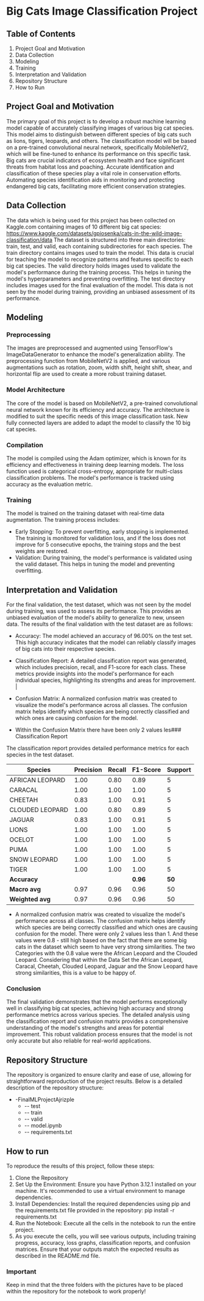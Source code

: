 # Big Cats Image Classification Project

## Table of Contents
1. Project Goal and Motivation
2. Data Collection
3. Modeling
4. Training
5. Interpretation and Validation
6. Repository Structure
7. How to Run

## Project Goal and Motivation
The primary goal of this project is to develop a robust machine learning model capable of accurately classifying images of various big cat species. This model aims to distinguish between different species of big cats such as lions, tigers, leopards, and others. The classification model will be based on a pre-trained convolutional neural network, specifically MobileNetV2, which will be fine-tuned to enhance its performance on this specific task.
Big cats are crucial indicators of ecosystem health and face significant threats from habitat loss and poaching. Accurate identification and classification of these species play a vital role in conservation efforts. Automating species identification aids in monitoring and protecting endangered big cats, facilitating more efficient conservation strategies. 

## Data Collection
The data which is being used for this project has been collected on Kaggle.com containing images of 10 different big cat species: https://www.kaggle.com/datasets/gpiosenka/cats-in-the-wild-image-classification/data
The dataset is structured into three main directories: train, test, and valid, each containing subdirectories for each species. The train directory contains images used to train the model. This data is crucial for teaching the model to recognize patterns and features specific to each big cat species.
The valid directory holds images used to validate the model's performance during the training process. This helps in tuning the model's hyperparameters and preventing overfitting.
The test directory includes images used for the final evaluation of the model. This data is not seen by the model during training, providing an unbiased assessment of its performance.

## Modeling
### Preprocessing
The images are preprocessed and augmented using TensorFlow's ImageDataGenerator to enhance the model's generalization ability. The preprocessing function from MobileNetV2 is applied, and various augmentations such as rotation, zoom, width shift, height shift, shear, and horizontal flip are used to create a more robust training dataset.
### Model Architecture
The core of the model is based on MobileNetV2, a pre-trained convolutional neural network known for its efficiency and accuracy. The architecture is modified to suit the specific needs of this image classification task. 
New fully connected layers are added to adapt the model to classify the 10 big cat species.
### Compilation
The model is compiled using the Adam optimizer, which is known for its efficiency and effectiveness in training deep learning models. The loss function used is categorical cross-entropy, appropriate for multi-class classification problems. The model's performance is tracked using accuracy as the evaluation metric.
### Training
The model is trained on the training dataset with real-time data augmentation. The training process includes:
- Early Stopping: To prevent overfitting, early stopping is implemented. The training is monitored for validation loss, and if the loss does not improve for 5 consecutive epochs, the training stops and the best weights are restored.
- Validation: During training, the model's performance is validated using the valid dataset. This helps in tuning the model and preventing overfitting.

## Interpretation and Validation
For the final validation, the test dataset, which was not seen by the model during training, was used to assess its performance. This provides an unbiased evaluation of the model's ability to generalize to new, unseen data.
The results of the final validation with the test dataset are as follows:
- Accuracy:  The model achieved an accuracy of 96.00% on the test set. This high accuracy indicates that the model can reliably classify images of big cats into their respective species. 
- Classification Report: A detailed classification report was generated, which includes precision, recall, and F1-score for each class. These metrics provide insights into the model's performance for each individual species, highlighting its strengths and areas for improvement.
|

- Confusion Matrix:  A normalized confusion matrix was created to visualize the model's performance across all classes. The confusion matrix helps identify which species are being correctly classified and which ones are causing confusion for the model.
- Within the Confusion Matrix there have been only 2 values les### Classification Report

The classification report provides detailed performance metrics for each species in the test dataset.

| Species            | Precision | Recall | F1-Score | Support |
|--------------------|-----------|--------|----------|---------|
| AFRICAN LEOPARD    | 1.00      | 0.80   | 0.89     | 5       |
| CARACAL            | 1.00      | 1.00   | 1.00     | 5       |
| CHEETAH            | 0.83      | 1.00   | 0.91     | 5       |
| CLOUDED LEOPARD    | 1.00      | 0.80   | 0.89     | 5       |
| JAGUAR             | 0.83      | 1.00   | 0.91     | 5       |
| LIONS              | 1.00      | 1.00   | 1.00     | 5       |
| OCELOT             | 1.00      | 1.00   | 1.00     | 5       |
| PUMA               | 1.00      | 1.00   | 1.00     | 5       |
| SNOW LEOPARD       | 1.00      | 1.00   | 1.00     | 5       |
| TIGER              | 1.00      | 1.00   | 1.00     | 5       |
| **Accuracy**       |           |        | **0.96** | **50**  |
| **Macro avg**      | 0.97      | 0.96   | 0.96     | 50      |
| **Weighted avg**   | 0.97      | 0.96   | 0.96     | 50      |

- A normalized confusion matrix was created to visualize the model's performance across all classes. The confusion matrix helps identify which species are being correctly classified and which ones are causing confusion for the model. There were only 2 values less than 1. And these values were 0.8 - still high based on the fact that there are some big cats in the dataset which seem to have very strong similarities. The two Categories with the 0.8 value were the African Leopard and the Clouded Leopard. Considering that within the Data Set the African Leopard, Caracal, Cheetah, Clouded Leopard, Jaguar and the Snow Leopard have strong similarities, this is a value to be happy of.

### Conclusion
The final validation demonstrates that the model performs exceptionally well in classifying big cat species, achieving high accuracy and strong performance metrics across various species. The detailed analysis using the classification report and confusion matrix provides a comprehensive understanding of the model's strengths and areas for potential improvement. This robust validation process ensures that the model is not only accurate but also reliable for real-world applications.

## Repository Structure
The repository is organized to ensure clarity and ease of use, allowing for straightforward reproduction of the project results. Below is a detailed description of the repository structure:
- -FinalMLProjectAjrizple
  - -- test
  - -- train
  - -- valid
  - -- model.ipynb
  - -- requirements.txt
 
## How to run
To reproduce the results of this project, follow these steps:
1. Clone the Repository
2. Set Up the Environment: Ensure you have Python 3.12.1 installed on your machine. It's recommended to use a virtual environment to manage dependencies.
3. Install Dependencies: Install the required dependencies using pip and the requirements.txt file provided in the repository: pip install -r requirements.txt
5. Run the Notebook: Execute all the cells in the notebook to run the entire project.
6. As you execute the cells, you will see various outputs, including training progress, accuracy, loss graphs, classification reports, and confusion matrices. Ensure that your outputs match the expected results as described in the README.md file. 
### Important
Keep in mind that the three folders with the pictures have to be placed within the repository for the notebook to work properly!
